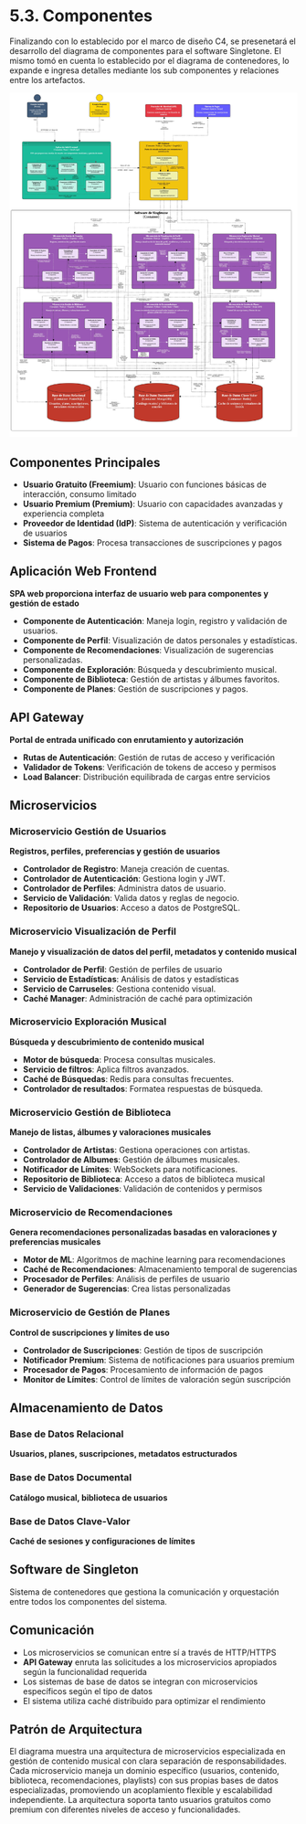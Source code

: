 # 5.3. Componentes

Finalizando con lo establecido por el marco de diseño C4, se presenetará el desarrollo del diagrama de componentes para el software Singletone. El mismo tomó en cuenta lo establecido por el diagrama de contenedores, lo expande e ingresa detalles mediante los sub componentes y relaciones entre los artefactos.

![Diagrama de componentes](ComponentDiagram.jpg)

## Componentes Principales
- **Usuario Gratuito (Freemium)**: Usuario con funciones básicas de interacción, consumo limitado
- **Usuario Premium (Premium)**: Usuario con capacidades avanzadas y experiencia completa
- **Proveedor de Identidad (IdP)**: Sistema de autenticación y verificación de usuarios
- **Sistema de Pagos**: Procesa transacciones de suscripciones y pagos

## Aplicación Web Frontend
**SPA web proporciona interfaz de usuario web para componentes y gestión de estado**
- **Componente de Autenticación**: Maneja login, registro y validación de usuarios.
- **Componente de Perfil**: Visualización de datos personales y estadísticas.
- **Componente de Recomendaciones**: Visualización de sugerencias personalizadas.
- **Componente de Exploración**: Búsqueda y descubrimiento musical.
- **Componente de Biblioteca**: Gestión de artistas y álbumes favoritos.
- **Componente de Planes**: Gestión de suscripciones y pagos.

## API Gateway
**Portal de entrada unificado con enrutamiento y autorización**
- **Rutas de Autenticación**: Gestión de rutas de acceso y verificación
- **Validador de Tokens**: Verificación de tokens de acceso y permisos
- **Load Balancer**: Distribución equilibrada de cargas entre servicios

## Microservicios

### Microservicio Gestión de Usuarios
**Registros, perfiles, preferencias y gestión de usuarios**
- **Controlador de Registro**: Maneja creación de cuentas.
- **Controlador de Autenticación**: Gestiona login y JWT.
- **Controlador de Perfiles**: Administra datos de usuario.
- **Servicio de Validación**: Valida datos y reglas de negocio.
- **Repositorio de Usuarios**: Acceso a datos de PostgreSQL.

### Microservicio Visualización de Perfil
**Manejo y visualización de datos del perfil, metadatos y contenido musical**
- **Controlador de Perfil**: Gestión de perfiles de usuario
- **Servicio de Estadísticas**: Análisis de datos y estadísticas
- **Servicio de Carruseles**: Gestiona contenido visual.
- **Caché Manager**: Administración de caché para optimización

### Microservicio Exploración Musical
**Búsqueda y descubrimiento de contenido musical**
- **Motor de búsqueda**: Procesa consultas musicales.
- **Servicio de filtros**: Aplica filtros avanzados.
- **Caché de Búsquedas**: Redis para consultas frecuentes.
- **Controlador de resultados**: Formatea respuestas de búsqueda.

### Microservicio Gestión de Biblioteca
**Manejo de listas, álbumes y valoraciones musicales**
- **Controlador de Artistas**: Gestiona operaciones con artistas.
- **Controlador de Albumes**: Gestión de álbumes musicales.
- **Notificador de Límites**: WebSockets para notificaciones.
- **Repositorio de Biblioteca**: Acceso a datos de biblioteca musical
- **Servicio de Validaciones**: Validación de contenidos y permisos

### Microservicio de Recomendaciones
**Genera recomendaciones personalizadas basadas en valoraciones y preferencias musicales**
- **Motor de ML**: Algoritmos de machine learning para recomendaciones
- **Caché de Recomendaciones**: Almacenamiento temporal de sugerencias
- **Procesador de Perfiles**: Análisis de perfiles de usuario
- **Generador de Sugerencias**: Crea listas personalizadas

### Microservicio de Gestión de Planes
**Control de suscripciones y límites de uso**
- **Controlador de Suscripciones**: Gestión de tipos de suscripción
- **Notificador Premium**: Sistema de notificaciones para usuarios premium
- **Procesador de Pagos**: Procesamiento de información de pagos
- **Monitor de Límites**: Control de límites de valoración según suscripción

## Almacenamiento de Datos

### Base de Datos Relacional
**Usuarios, planes, suscripciones, metadatos estructurados**

### Base de Datos Documental
**Catálogo musical, biblioteca de usuarios**

### Base de Datos Clave-Valor
**Caché de sesiones y configuraciones de límites**

## Software de Singleton
Sistema de contenedores que gestiona la comunicación y orquestación entre todos los componentes del sistema.

## Comunicación
- Los microservicios se comunican entre sí a través de HTTP/HTTPS
- **API Gateway** enruta las solicitudes a los microservicios apropiados según la funcionalidad requerida
- Los sistemas de base de datos se integran con microservicios específicos según el tipo de datos
- El sistema utiliza caché distribuido para optimizar el rendimiento

## Patrón de Arquitectura
El diagrama muestra una arquitectura de microservicios especializada en gestión de contenido musical con clara separación de responsabilidades. Cada microservicio maneja un dominio específico (usuarios, contenido, biblioteca, recomendaciones, playlists) con sus propias bases de datos especializadas, promoviendo un acoplamiento flexible y escalabilidad independiente. La arquitectura soporta tanto usuarios gratuitos como premium con diferentes niveles de acceso y funcionalidades.